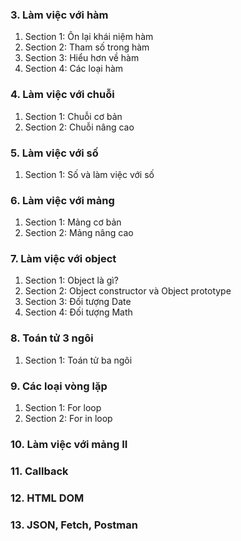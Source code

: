 ### 3. Làm việc với hàm
1. Section 1: Ôn lại khái niệm hàm
2. Section 2: Tham số trong hàm
3. Section 3: Hiểu hơn về hàm
4. Section 4: Các loại hàm
### 4. Làm việc với chuỗi
1. Section 1: Chuỗi cơ bản
2. Section 2: Chuỗi nâng cao
### 5. Làm việc với số
1. Section 1: Số và làm việc với số
### 6. Làm việc với mảng
1. Section 1: Mảng cơ bản
2. Section 2: Mảng nâng cao
### 7. Làm việc với object
1. Section 1: Object là gì?
2. Section 2: Object constructor và Object prototype
3. Section 3: Đối tượng Date
4. Section 4: Đối tượng Math
### 8. Toán tử 3 ngôi
1. Section 1: Toán tử ba ngôi
### 9. Các loại vòng lặp
1. Section 1: For loop
2. Section 2: For in loop
### 10. Làm việc với mảng II
### 11. Callback
### 12. HTML DOM
### 13. JSON, Fetch, Postman